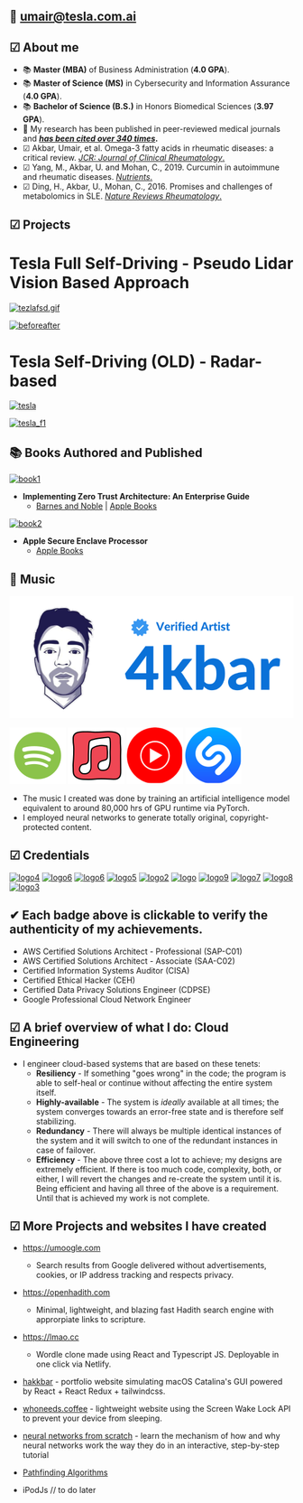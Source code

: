 ## 📩 [umair@tesla.com.ai](https://tesla.com)

## ☑ **About me**
 * 📚 **Master (MBA)** of Business Administration (**4.0 GPA**).
 * 📚 **Master of Science (MS)** in Cybersecurity and Information Assurance (**4.0 GPA**). 
 * 📚 **Bachelor of Science (B.S.)** in Honors Biomedical Sciences (**3.97 GPA**).
 * 🔬 My research has been published in peer-reviewed medical journals and **[*has been cited over 340 times*](https://scholar.google.com/citations?user=aRS4MOUAAAAJ&hl=en&oi=sra).**
 * ☑ Akbar, Umair, et al. Omega-3 fatty acids in rheumatic diseases: a critical review. [*JCR: Journal of Clinical Rheumatology*.](https://journals.lww.com/jclinrheum/fulltext/2017/09000/Omega_3_Fatty_Acids_in_Rheumatic_Diseases__A.6.aspx)
 * ☑ Yang, M., Akbar, U. and Mohan, C., 2019. Curcumin in autoimmune and rheumatic diseases. [*Nutrients*.](https://www.mdpi.com/2072-6643/11/5/1004)
 * ☑ Ding, H., Akbar, U., Mohan, C., 2016. Promises and challenges of metabolomics in SLE. [*Nature Reviews Rheumatology*.](https://www.nature.com/articles/nrrheum.2016.163)

## ☑ Projects

# Tesla Full Self-Driving - Pseudo Lidar Vision Based Approach

[![tezlafsd.gif](tezlafsd.gif)](https://github.com/uakbr/)

[![beforeafter](beforeafter.gif)](https://github.com/uakbr/)

# Tesla Self-Driving (OLD) - Radar-based

[![tesla](tesla_autopilot_0023.gif)](https://github.com/uakbr/)

[![tesla_f1](tesla_f1.gif)](https://github.com/uakbr/)

## 📚 Books Authored and Published

[![book1](https://i.imgur.com/DtMmNJi.jpg)](https://books.apple.com/us/book/id1621513146)
* **Implementing Zero Trust Architecture: An Enterprise Guide**
  * [Barnes and Noble](https://www.barnesandnoble.com/w/implementing-zero-trust-architecture-umair-akbar/1141399053;jsessionid=5A116CDEFBF015903BC983C96E46297A.prodny_store02-atgap18?ean=2940166364616) | [Apple Books](https://books.apple.com/us/book/id1621513146)
  
[![book2](https://i.imgur.com/4acaStX.png)](https://books.apple.com/us/book/id6443738531)
* **Apple Secure Enclave Processor**
  * [Apple Books](https://books.apple.com/us/book/id6443738531)

## 🎵 Music

[![artist](artist.svg)](https://open.spotify.com/artist/0tY0iyhHQHdH33HYIipFZv)

[![spotify](spotify.svg)](https://open.spotify.com/artist/0tY0iyhHQHdH33HYIipFZv)
[![apple](apple.svg)](https://music.apple.com/us/artist/4kbar/1611347573)
[![youtube](yt.svg)](https://music.youtube.com/channel/UC0tlPj-YmtXn93AcJQA5rRg?feature=gws_kp_artist&feature=gws_kp_artist)
[![shazam](shazam.svg)](https://www.shazam.com/artist/4kbar/1611347573)

 * The music I created was done by training an artificial intelligence model equivalent to around 80,000 hrs of GPU runtime via PyTorch.
 * I employed neural networks to generate totally original, copyright-protected content.

## ☑ Credentials

[![logo4](https://i.imgur.com/kdfNfKj.png)](https://www.youracclaim.com/badges/3941f370-35ff-4f61-808f-729acb2d7c8f/public_url)
[![logo6](https://i.imgur.com/WU0SVTl.png)](https://www.credly.com/badges/38ae040e-b0c8-4a3c-a4a8-74dfbaaa3eeb/)
[![logo6](https://i.imgur.com/0Co5crk.png)](https://www.credly.com/badges/9ccff3fc-f9b7-46d6-a4ef-31f181681911)
[![logo5](https://i.imgur.com/8afqjb6.png)](https://www.credential.net/612b882c-fbed-449b-8e8f-9293c85afb1d/)
[![logo2](https://i.imgur.com/aim7FpB.png)](https://www.youracclaim.com/badges/54a21319-478b-48f6-a82e-41b610b8cf98/public_url)
[![logo](https://i.imgur.com/BagDNhk.png)](https://www.youracclaim.com/badges/b229b999-dc0f-4ff3-b8d3-f9456664edd2/public_url)
[![logo9](https://i.imgur.com/fBVtA2m.png)](https://www.credly.com/badges/4728ba45-9769-4e7d-a77e-7c917dc29b1b)
[![logo7](https://i.imgur.com/AZsvZkX.png)](https://www.credly.com/badges/d79dbccf-3119-4ee8-b999-364966cdc1a7)
[![logo8](https://i.imgur.com/c28MIPh.png)](https://www.credly.com/badges/7d6346ee-e984-4cc9-b90a-a90ea39be7ca)
[![logo3](https://i.imgur.com/gtYIGoM.png)](https://aspen.eccouncil.org/VerifyBadge?type=certification&a=ZJFpQkZIF+28c8vibHmygrnbK149R/I69YBzzbXuDDA=)

## ✔ Each badge above is clickable to verify the authenticity of my achievements.

* AWS Certified Solutions Architect - Professional (SAP-C01)
* AWS Certified Solutions Architect - Associate (SAA-C02)
* Certified Information Systems Auditor (CISA)
* Certified Ethical Hacker (CEH)
* Certified Data Privacy Solutions Engineer (CDPSE)
* Google Professional Cloud Network Engineer

## ☑ A brief overview of what I do: **Cloud Engineering**
* I engineer cloud-based systems that are based on these tenets: 
   * **Resiliency** - If something "goes wrong" in the code; the program is able to self-heal or continue without affecting the entire system itself.
   * **Highly-available** - The system is *ideally* available at all times; the system converges towards an error-free state and is therefore self stabilizing.
   * **Redundancy** - There will always be multiple identical instances of the system and it will switch to one of the redundant instances in case of failover.
   * **Efficiency** - The above three cost a lot to achieve; my designs are extremely efficient. If there is too much code, complexity, both, or either, I will revert the changes and re-create the system until it is. Being efficient and having all three of the above is a requirement. Until that is achieved my work is not complete.

## ☑ More Projects and websites I have created

* https://umoogle.com
  * Search results from Google delivered without advertisements, cookies, or IP address tracking and respects privacy.

* https://openhadith.com
  * Minimal, lightweight, and blazing fast Hadith search engine with approrpiate links to scripture.
  
* https://lmao.cc
  * Wordle clone made using React and Typescript JS. Deployable in one click via Netlify. 

* [hakkbar](https://xurs.netlify.app) - portfolio website simulating macOS Catalina's GUI powered by React + React Redux + tailwindcss.
* [whoneeds.coffee](https://whoneeds.coffee) - lightweight website using the Screen Wake Lock API to prevent your device from sleeping.
* [neural networks from scratch](https://uakbr.github.io) - learn the mechanism of how and why neural networks work the way they do in an interactive, step-by-step tutorial 
* [Pathfinding Algorithms](https://uakbr.github.io/Pathfinding-Algorithms/)
* iPodJs // to do later

